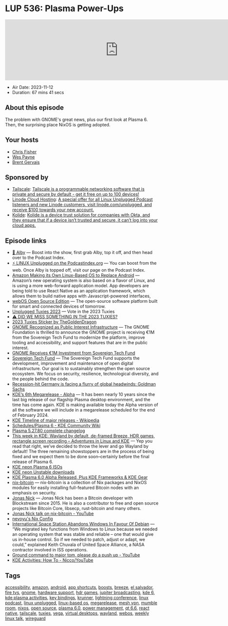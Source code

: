 # LUP 536: Plasma Power-Ups

<iframe src="https://player.fireside.fm/v2/RUkczH-V+oXl3-D4e?theme=dark" width="740" height="200" frameborder="0" scrolling="no"></iframe>

* Air Date: 2023-11-12
* Duration: 67 mins 41 secs

## About this episode

The problem with GNOME's great news, plus our first look at Plasma 6. Then, the surprising place NixOS is getting adopted.

## Your hosts
* [Chris Fisher](https://linuxunplugged.com/hosts/chrislas)
* [Wes Payne](https://linuxunplugged.com/hosts/wes)
* [Brent Gervais](https://linuxunplugged.com/hosts/brent)

## Sponsored by

  * [Tailscale](http://tailscale.com/linuxunplugged): [Tailscale is a programmable networking software that is private and secure by default - get it free on up to 100 devices!](http://tailscale.com/linuxunplugged)
  * [Linode Cloud Hosting](https://linode.com/unplugged): [A special offer for all Linux Unplugged Podcast listeners and new Linode customers, visit linode.com/unplugged, and receive $100 towards your new account. ](https://linode.com/unplugged)
  * [Kolide](https://kolide.com/unplugged): [Kolide is a device trust solution for companies with Okta, and they ensure that if a device isn’t trusted and secure, it can’t log into your cloud apps.](https://kolide.com/unplugged)



## Episode links

  * [🎉 Alby](https://getalby.com/ "🎉 Alby") — Boost into the show, first grab Alby, top it off, and then head over to the Podcast Index.
  * [⚡️ LINUX Unplugged on the Podcastindex.org](https://podcastindex.org/podcast/575694 "⚡️ LINUX Unplugged on the Podcastindex.org") — You can boost from the web. Once Alby is topped off, visit our page on the Podcast Index.
  * [Amazon Making its Own Linux-Based OS to Replace Android](https://www.omgubuntu.co.uk/2023/11/amazon-vega-linux-based-os "Amazon Making its Own Linux-Based OS to Replace Android") — Amazon’s new operating system is also based on a flavor of Linux, and is using a more web-forward application model. App developers are being told to use React Native as an application framework, which allows them to build native apps with Javascript-powered interfaces,
  * [webOS Open Source Edition](https://github.com/webosose "webOS Open Source Edition") — The open-source software platform built for smart and connected devices of tomorrow.
  * [Unplugged Tuxies 2023](http://tuxies.party/ "Unplugged Tuxies 2023") — Vote in the 2023 Tuxies
  * [⚠️ DID WE MISS SOMETHING IN THE 2023 TUXIES?](https://nextcloud.tuxies.party/apps/forms/J9HiKYa2zwjsiPHy "⚠️ DID WE MISS SOMETHING IN THE 2023 TUXIES?")
  * [2023 Tuxies Sticker by TheGoldenDragon](https://www.kittermancreative.com/shop/?store-page=2023-Tuxies-Sticker-p603785216 "2023 Tuxies Sticker by TheGoldenDragon")
  * [GNOME Recognized as Public Interest Infrastructure](https://foundation.gnome.org/2023/11/09/gnome-recognized-as-public-interest-infrastructure/ "GNOME Recognized as Public Interest Infrastructure") — The GNOME Foundation is thrilled to announce the GNOME project is receiving €1M from the Sovereign Tech Fund to modernize the platform, improve tooling and accessibility, and support features that are in the public interest.
  * [GNOME Receives €1M Investment from Sovereign Tech Fund](https://www.omgubuntu.co.uk/2023/11/gnome-sovereign-tech-fund "GNOME Receives €1M Investment from Sovereign Tech Fund")
  * [Sovereign Tech Fund](https://sovereigntechfund.de/en/ "Sovereign Tech Fund") — The Sovereign Tech Fund supports the development, improvement and maintenance of open digital infrastructure. Our goal is to sustainably strengthen the open source ecosystem. We focus on security, resilience, technological diversity, and the people behind the code.
  * [Recession-hit Germany is facing a flurry of global headwinds: Goldman Sachs](https://www.cnbc.com/2023/09/19/recession-hit-germany-is-facing-a-flurry-of-global-headwinds-goldman-sachs.html "Recession-hit Germany is facing a flurry of global headwinds: Goldman Sachs")
  * [KDE’s 6th Megarelease - Alpha](https://kde.org/announcements/kdes-6th-megarelease-alpha/ "KDE’s 6th Megarelease - Alpha") — It has been nearly 10 years since the last big release of our flagship Plasma desktop environment, and the time has come again. KDE is making available today the Alpha version of all the software we will include in a megarelease scheduled for the end of February 2024.
  * [KDE Timeline of major releases - Wikipedia](https://en.wikipedia.org/wiki/KDE_Software_Compilation#Release_cycle "KDE Timeline of major releases - Wikipedia")
  * [Schedules/Plasma 6 - KDE Community Wiki](https://community.kde.org/Schedules/Plasma_6 "Schedules/Plasma 6 - KDE Community Wiki")
  * [Plasma 5.27.80 complete changelog](https://kde.org/announcements/changelogs/plasma/5.27.9-5.27.80/ "Plasma 5.27.80 complete changelog")
  * [This week in KDE: Wayland by default, de-framed Breeze, HDR games, rectangle screen recording – Adventures in Linux and KDE](https://pointieststick.com/2023/11/10/this-week-in-kde-wayland-by-default-de-framed-breeze-hdr-games-rectangle-screen-recording/ "This week in KDE: Wayland by default, de-framed Breeze, HDR games, rectangle screen recording – Adventures in Linux and KDE") — Yep you read that right, we’ve decided to throw the lever and go Wayland by default! The three remaining showstoppers are in the process of being fixed and we expect them to be done soon–certainly before the final release of Plasma 6.
  * [KDE neon Plasma 6 ISOs](https://blog.neon.kde.org/2023/07/04/kde-neon-plasma-6-isos/ "KDE neon Plasma 6 ISOs")
  * [KDE neon Unstable downloads](https://neon.kde.org/download "KDE neon Unstable downloads")
  * [KDE Plasma 6.0 Alpha Released, Plus KDE Frameworks & KDE Gear](https://www.omgubuntu.co.uk/2023/11/kde-plasma-6-0-alpha-released "KDE Plasma 6.0 Alpha Released, Plus KDE Frameworks & KDE Gear")
  * [nix-bitcoin](https://nixbitcoin.org/ "nix-bitcoin") — nix-bitcoin is a collection of Nix packages and NixOS modules for easily installing full-featured Bitcoin nodes with an emphasis on security.
  * [Jonas Nick](https://adoptingbitcoin.org/2021/es/speaker/JonasNick/ "Jonas Nick") — Jonas Nick has been a Bitcoin developer with Blockstream since 2015. He is also a contributor to free and open source projects like Bitcoin Core, libsecp, rust-bitcoin and many others.
  * [Jonas Nick talk on nix-bitcoin - YouTube](https://www.youtube.com/watch?v=oYnvvIyR8uA "Jonas Nick talk on nix-bitcoin - YouTube")
  * [nevoyu's Nix Config](http://gitlab.com/10leej/nixos-desktop "nevoyu's Nix Config")
  * [International Space Station Abandons Windows In Favour Of Debian](https://www.silicon.co.uk/workspace/international-space-station-linux-abandons-windows-for-linux-debian-115869 "International Space Station Abandons Windows In Favour Of Debian") — “We migrated key functions from Windows to Linux because we needed an operating system that was stable and reliable – one that would give us in-house control. So if we needed to patch, adjust or adapt, we could,” explained Keith Chuvala of United Space Alliance, a NASA contractor involved in ISS operations.
  * [Ground command to major tom, please do a push up - YouTube](https://youtu.be/T9nwNT25kkI?si=UntQ2_sB5OgMJ-JI "Ground command to major tom, please do a push up - YouTube")
  * [KDE Activities: How To - Nicco/YouTube](https://www.youtube.com/watch?v=qAI2NDJadDM "KDE Activities: How To - Nicco/YouTube")



## Tags

[accessibility](https://linuxunplugged.com/tags/accessibility), [amazon](https://linuxunplugged.com/tags/amazon), [android](https://linuxunplugged.com/tags/android), [app shortcuts](https://linuxunplugged.com/tags/app%20shortcuts), [boosts](https://linuxunplugged.com/tags/boosts), [breeze](https://linuxunplugged.com/tags/breeze), [el salvador](https://linuxunplugged.com/tags/el%20salvador), [fire tvs](https://linuxunplugged.com/tags/fire%20tvs), [gnome](https://linuxunplugged.com/tags/gnome), [hardware support](https://linuxunplugged.com/tags/hardware%20support), [hdr games](https://linuxunplugged.com/tags/hdr%20games), [jupiter broadcasting](https://linuxunplugged.com/tags/jupiter%20broadcasting), [kde 6](https://linuxunplugged.com/tags/kde%206), [kde plasma activities](https://linuxunplugged.com/tags/kde%20plasma%20activities), [key bindings](https://linuxunplugged.com/tags/key%20bindings), [krunner](https://linuxunplugged.com/tags/krunner), [lightning conference](https://linuxunplugged.com/tags/lightning%20conference), [linux podcast](https://linuxunplugged.com/tags/linux%20podcast), [linux unplugged](https://linuxunplugged.com/tags/linux%20unplugged), [linux-based os](https://linuxunplugged.com/tags/linux-based%20os), [megarelease](https://linuxunplugged.com/tags/megarelease), [mesh vpn](https://linuxunplugged.com/tags/mesh%20vpn), [mumble room](https://linuxunplugged.com/tags/mumble%20room), [nixos](https://linuxunplugged.com/tags/nixos), [open source](https://linuxunplugged.com/tags/open%20source), [plasma 6.0](https://linuxunplugged.com/tags/plasma%206.0), [power management](https://linuxunplugged.com/tags/power%20management), [qt 6.6](https://linuxunplugged.com/tags/qt%206.6), [react native](https://linuxunplugged.com/tags/react%20native), [tailscale](https://linuxunplugged.com/tags/tailscale), [tuxies](https://linuxunplugged.com/tags/tuxies), [vega](https://linuxunplugged.com/tags/vega), [virtual desktops](https://linuxunplugged.com/tags/virtual%20desktops), [wayland](https://linuxunplugged.com/tags/wayland), [webos](https://linuxunplugged.com/tags/webos), [weekly linux talk](https://linuxunplugged.com/tags/weekly%20linux%20talk), [wireguard](https://linuxunplugged.com/tags/wireguard)